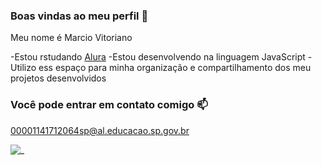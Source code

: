 ### Boas vindas ao meu perfil  💙

Meu nome é Marcio Vitoriano 

-Estou rstudando [Alura](https://www.alura.com.br)
-Estou desenvolvendo na linguagem JavaScript 
-Utilizo ess espaço para minha organização e compartilhamento dos meu projetos desenvolvidos 

### Você pode entrar em contato comigo 📫



00001141712064sp@al.educacao.sp.gov.br

![_](https://media1.tenor.com/m/L-lTxg2QzRsAAAAC/thursday-morning.gif)
